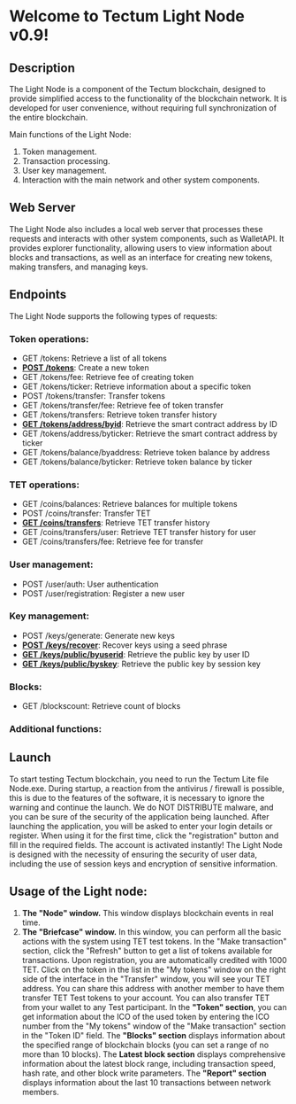 # Welcome to Tectum Light Node v0.9! #

## Description ##

The Light Node is a component of the Tectum blockchain, designed to provide simplified access to the functionality of the blockchain network. It is developed for user convenience, without requiring full synchronization of the entire blockchain.

Main functions of the Light Node:
1. Token management.
2. Transaction processing.
3. User key management.
4. Interaction with the main network and other system components.

## Web Server ##
The Light Node also includes a local web server that processes these requests and interacts with other system components, such as WalletAPI.
It provides explorer functionality, allowing users to view information about blocks and transactions, as well as an interface for creating new tokens, making transfers, and managing keys.

## Endpoints ##

The Light Node supports the following types of requests:

### Token operations: ###

-   GET /tokens: Retrieve a list of all tokens
-   **[POST /tokens](docs/create_token_request.md)**: Create a new token
-   GET /tokens/fee: Retrieve fee of creating token
-   GET /tokens/ticker: Retrieve information about a specific token
-   POST /tokens/transfer: Transfer tokens
-   GET /tokens/transfer/fee: Retrieve fee of token transfer
-   GET /tokens/transfers: Retrieve token transfer history
-   **[GET /tokens/address/byid](docs/smart_contract_address_request.md)**: Retrieve the smart contract address by ID
-   GET /tokens/address/byticker: Retrieve the smart contract address by ticker
-   GET /tokens/balance/byaddress: Retrieve token balance by address
-   GET /tokens/balance/byticker: Retrieve token balance by ticker

### TET operations: ###

-   GET /coins/balances: Retrieve balances for multiple tokens
-   POST /coins/transfer: Transfer TET
-   **[GET /coins/transfers](docs/coin_transfer_transactions.md)**: Retrieve TET transfer history
-   GET /coins/transfers/user: Retrieve TET transfer history for user
-   GET /coins/transfers/fee: Retrieve fee for transfer

### User management: ###

-   POST /user/auth: User authentication
-   POST /user/registration: Register a new user

### Key management: ###

-   POST /keys/generate: Generate new keys
-   **[POST /keys/recover](docs/keys_recovery_request.md)**: Recover keys using a seed phrase
-   **[GET /keys/public/byuserid](docs/public_key_by_userid_request.md)**: Retrieve the public key by user ID
-   **[GET /keys/public/byskey](docs/public_key_by_skey_request.md)**: Retrieve the public key by session key

### Blocks: ###

-   GET /blockscount: Retrieve count of blocks

### Additional functions: ###


## Launch ##
To start testing Tectum blockchain, you need to run the Tectum Lite file Node.exe. During startup, a reaction from the antivirus / firewall is possible, this is due to the features of the software, it is necessary to ignore the warning and continue the launch. We do NOT DISTRIBUTE malware, and you can be sure of the security of the application being launched.
After launching the application, you will be asked to enter your login details or register. When using it for the first time, click the "registration" button and fill in the required fields. The account is activated instantly!
The Light Node is designed with the necessity of ensuring the security of user data, including the use of session keys and encryption of sensitive information.

## Usage of the Light node: ##
1.	__The "Node" window.__ 
This window displays blockchain events in real time.
2.	__The "Briefcase" window.__
In this window, you can perform all the basic actions with the system using TET test tokens. In the "Make transaction" section, click the "Refresh" button to get a list of tokens available for transactions. 
Upon registration, you are automatically credited with 1000 TET. Click on the token in the list in the "My tokens" window on the right side of the interface in the "Transfer" window, you will see your TET address. You can share this address with another member to have them transfer TET Test tokens to your account. You can also transfer TET from your wallet to any Test participant.
In the __"Token" section__, you can get information about the ICO of the used token by entering the ICO number from the "My tokens" window of the "Make transaction" section in the "Token ID" field.
The __"Blocks" section__ displays information about the specified range of blockchain blocks (you can set a range of no more than 10 blocks).
The __Latest block section__ displays comprehensive information about the latest block range, including transaction speed, hash rate, and other block write parameters.
The __"Report" section__ displays information about the last 10 transactions between network members.
